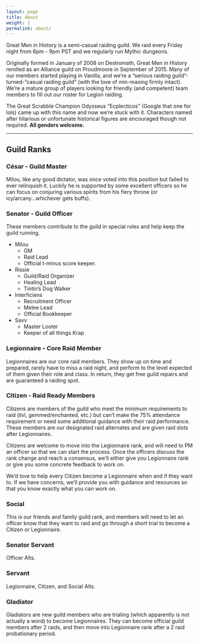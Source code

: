 ```yaml
---
layout: page
title: About
weight: 1
permalink: about/
---
```



Great Men in History is a semi-casual raiding guild. We raid every Friday night from 6pm - 9pm PST and we regularly run Mythic dungeons.

Originally formed in January of 2008 on Destromath, Great Men in History rerolled as an Alliance guild on Proudmoore in September of 2015. Many of our members started playing in Vanilla, and we’re a “serious raiding guild”-turned-”casual raiding guild” (with the love of min-maxing firmly intact). We’re a mature group of players looking for friendly (and competent) team members to fill out our roster for Legion raiding.

The Great Scrabble Champion Odysseus “Ecplecticos” (Google that one for lols) came up with this name and now we’re stuck with it.  Characters named after hilarious or unfortunate historical figures are encouraged though not required. **All genders welcome.**

<hr class="divider">

## Guild Ranks

### César - Guild Master
Milou, like any good dictator, was once voted into this position but failed to ever relinquish it.  Luckily he is supported by some excellent officers so he can focus on conjuring various spirits from his fiery throne (or icy/arcany...whichever gets buffs).

### Senator - Guild Officer
These members contribute to the guild in special roles and help keep the guild running.

- Milou
  - GM
  - Raid Lead
  - Official t-minus score keeper.
- Rissie
  - Guild/Raid Organizer
  - Healing Lead
  - Tintin’s Dog Walker
- Interficiens
  - Recruitment Officer
  - Melee Lead
  - Official Bookkeeper
- Savv
  - Master Looter
  - Keeper of all things Krap


### Legionnaire - Core Raid Member
Legionnaires are our core raid members. They show up on time and prepared, rarely have to miss a raid night, and perform to the level expected of them given their role and class. In return, they get free guild repairs and are guaranteed a raiding spot.

### Citizen - Raid Ready Members
Citizens are members of the guild who meet the minimum requirements to raid (ilvl, gemmed/enchanted, etc.) but can’t make the 75% attendance requirement or need some additional guidance with their raid performance. These members are our designated raid alternates and are given raid slots after Legionnaires.

Citizens are welcome to move into the Legionnaire rank, and will need to PM an officer so that we can start the process. Once the officers discuss the rank change and reach a consensus, we’ll either give you Legionnaire rank or give you some concrete feedback to work on.

We’d love to help every Citizen become a Legionnaire when and if they want to. If we have concerns, we’ll provide you with guidance and resources so that you know exactly what you can work on.

### Social
This is our friends and family guild rank, and members will need to let an officer know that they want to raid and go through a short trial to become a Citizen or Legionnaire.

### Senator Servant
Officer Alts.

### Servant
Legionnaire, Citizen, and Social Alts. 

### Gladiator
Gladiators are new guild members who are trialing (which apparently is not actually a word) to become Legionnaires. They can become official guild members after 2 raids, and then move into Legionnaire rank after a 2 raid probationary period.